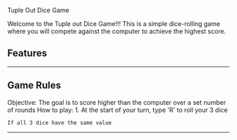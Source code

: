 Tuple Out Dice Game

Welcome to the Tuple out Dice Game!!!
This is a simple dice-rolling game where you will compete against the computer
to achieve the highest score.

Features
------------------------------------------------------------------------------

------------------------------------------------------------------------------
Game Rules
------------------------------------------------------------------------------
Objective:
    The goal is to score higher than the computer over a set number of rounds
How to play:
    1. At the start of your turn, type 'R' to roll your 3 dice

    If all 3 dice have the same value
------------------------------------------------------------------------------